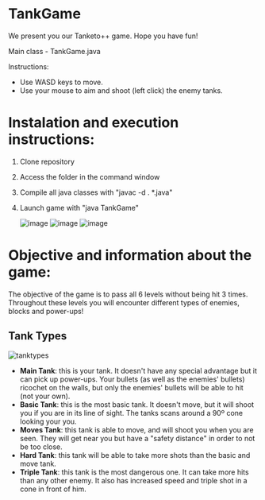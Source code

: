 # TankGame
We present you our Tanketo++ game. Hope you have fun!

Main class - TankGame.java

Instructions:
- Use WASD keys to move.
- Use your mouse to aim and shoot (left click) the enemy tanks.


# Instalation and execution instructions:
1. Clone repository
2. Access the folder in the command window
3. Compile all java classes with "javac -d . *.java"
4. Launch game with "java TankGame"

   ![image](https://github.com/dannielraposo/TankGame/assets/148542289/73f4349e-df9c-4227-8f36-29d050931ad3)
   ![image](https://github.com/dannielraposo/TankGame/assets/148542289/f96406aa-f92d-48f5-8402-65faf152fab4)
   ![image](https://github.com/dannielraposo/TankGame/assets/148542289/2292308c-0eda-454d-b7c3-c5cfb412bde7)

# Objective and information about the game:
The objective of the game is to pass all 6 levels without being hit 3 times.
Throughout these levels you will encounter different types of enemies, blocks and power-ups!

## Tank Types
![tanktypes](https://github.com/dannielraposo/TankGame/assets/54643225/8ceace96-5d49-49f6-b4bf-d45f11c792df)
- **Main Tank**: this is your tank. It doesn't have any special advantage but it can pick up power-ups. Your bullets (as well as the enemies' bullets) ricochet on the walls, but only the enemies' bullets will be able to hit (not your own).
- **Basic Tank**: this is the most basic tank. It doesn't move, but it will shoot you if you are in its line of sight. The tanks scans around a 90º cone looking your you.
- **Moves Tank**: this tank is able to move, and will shoot you when you are seen. They will get near you but have a "safety distance" in order to not be too close.
- **Hard Tank**: this tank will be able to take more shots than the basic and move tank.
- **Triple Tank**: this tank is the most dangerous one. It can take more hits than any other enemy. It also has increased speed and triple shot in a cone in front of him.

